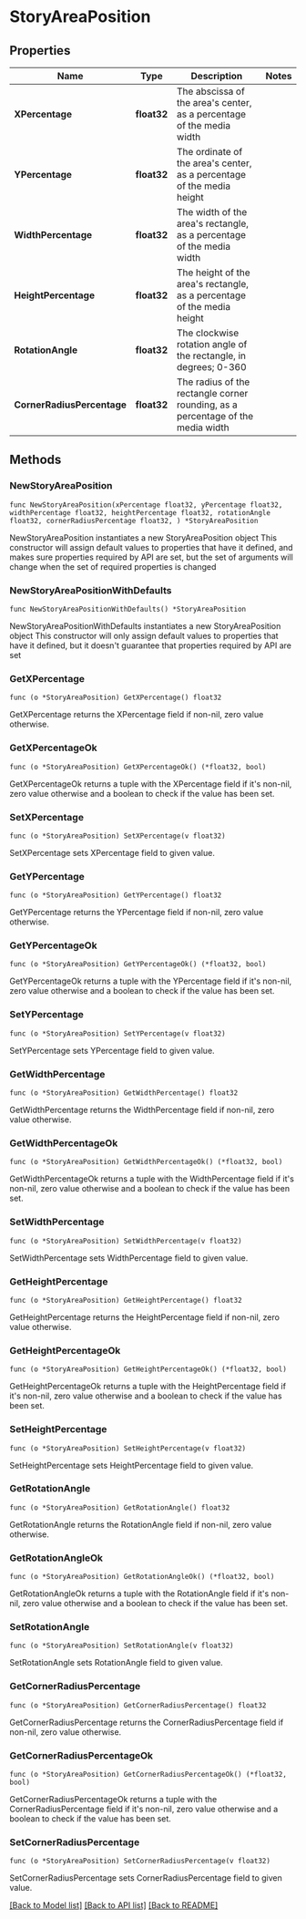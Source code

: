 # StoryAreaPosition

## Properties

Name | Type | Description | Notes
------------ | ------------- | ------------- | -------------
**XPercentage** | **float32** | The abscissa of the area&#39;s center, as a percentage of the media width | 
**YPercentage** | **float32** | The ordinate of the area&#39;s center, as a percentage of the media height | 
**WidthPercentage** | **float32** | The width of the area&#39;s rectangle, as a percentage of the media width | 
**HeightPercentage** | **float32** | The height of the area&#39;s rectangle, as a percentage of the media height | 
**RotationAngle** | **float32** | The clockwise rotation angle of the rectangle, in degrees; 0-360 | 
**CornerRadiusPercentage** | **float32** | The radius of the rectangle corner rounding, as a percentage of the media width | 

## Methods

### NewStoryAreaPosition

`func NewStoryAreaPosition(xPercentage float32, yPercentage float32, widthPercentage float32, heightPercentage float32, rotationAngle float32, cornerRadiusPercentage float32, ) *StoryAreaPosition`

NewStoryAreaPosition instantiates a new StoryAreaPosition object
This constructor will assign default values to properties that have it defined,
and makes sure properties required by API are set, but the set of arguments
will change when the set of required properties is changed

### NewStoryAreaPositionWithDefaults

`func NewStoryAreaPositionWithDefaults() *StoryAreaPosition`

NewStoryAreaPositionWithDefaults instantiates a new StoryAreaPosition object
This constructor will only assign default values to properties that have it defined,
but it doesn't guarantee that properties required by API are set

### GetXPercentage

`func (o *StoryAreaPosition) GetXPercentage() float32`

GetXPercentage returns the XPercentage field if non-nil, zero value otherwise.

### GetXPercentageOk

`func (o *StoryAreaPosition) GetXPercentageOk() (*float32, bool)`

GetXPercentageOk returns a tuple with the XPercentage field if it's non-nil, zero value otherwise
and a boolean to check if the value has been set.

### SetXPercentage

`func (o *StoryAreaPosition) SetXPercentage(v float32)`

SetXPercentage sets XPercentage field to given value.


### GetYPercentage

`func (o *StoryAreaPosition) GetYPercentage() float32`

GetYPercentage returns the YPercentage field if non-nil, zero value otherwise.

### GetYPercentageOk

`func (o *StoryAreaPosition) GetYPercentageOk() (*float32, bool)`

GetYPercentageOk returns a tuple with the YPercentage field if it's non-nil, zero value otherwise
and a boolean to check if the value has been set.

### SetYPercentage

`func (o *StoryAreaPosition) SetYPercentage(v float32)`

SetYPercentage sets YPercentage field to given value.


### GetWidthPercentage

`func (o *StoryAreaPosition) GetWidthPercentage() float32`

GetWidthPercentage returns the WidthPercentage field if non-nil, zero value otherwise.

### GetWidthPercentageOk

`func (o *StoryAreaPosition) GetWidthPercentageOk() (*float32, bool)`

GetWidthPercentageOk returns a tuple with the WidthPercentage field if it's non-nil, zero value otherwise
and a boolean to check if the value has been set.

### SetWidthPercentage

`func (o *StoryAreaPosition) SetWidthPercentage(v float32)`

SetWidthPercentage sets WidthPercentage field to given value.


### GetHeightPercentage

`func (o *StoryAreaPosition) GetHeightPercentage() float32`

GetHeightPercentage returns the HeightPercentage field if non-nil, zero value otherwise.

### GetHeightPercentageOk

`func (o *StoryAreaPosition) GetHeightPercentageOk() (*float32, bool)`

GetHeightPercentageOk returns a tuple with the HeightPercentage field if it's non-nil, zero value otherwise
and a boolean to check if the value has been set.

### SetHeightPercentage

`func (o *StoryAreaPosition) SetHeightPercentage(v float32)`

SetHeightPercentage sets HeightPercentage field to given value.


### GetRotationAngle

`func (o *StoryAreaPosition) GetRotationAngle() float32`

GetRotationAngle returns the RotationAngle field if non-nil, zero value otherwise.

### GetRotationAngleOk

`func (o *StoryAreaPosition) GetRotationAngleOk() (*float32, bool)`

GetRotationAngleOk returns a tuple with the RotationAngle field if it's non-nil, zero value otherwise
and a boolean to check if the value has been set.

### SetRotationAngle

`func (o *StoryAreaPosition) SetRotationAngle(v float32)`

SetRotationAngle sets RotationAngle field to given value.


### GetCornerRadiusPercentage

`func (o *StoryAreaPosition) GetCornerRadiusPercentage() float32`

GetCornerRadiusPercentage returns the CornerRadiusPercentage field if non-nil, zero value otherwise.

### GetCornerRadiusPercentageOk

`func (o *StoryAreaPosition) GetCornerRadiusPercentageOk() (*float32, bool)`

GetCornerRadiusPercentageOk returns a tuple with the CornerRadiusPercentage field if it's non-nil, zero value otherwise
and a boolean to check if the value has been set.

### SetCornerRadiusPercentage

`func (o *StoryAreaPosition) SetCornerRadiusPercentage(v float32)`

SetCornerRadiusPercentage sets CornerRadiusPercentage field to given value.



[[Back to Model list]](../README.md#documentation-for-models) [[Back to API list]](../README.md#documentation-for-api-endpoints) [[Back to README]](../README.md)


